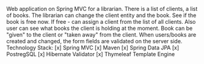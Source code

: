 Web application on Spring MVC for a librarian.
There is a list of clients, a list of books. The librarian can change the client entity and the book.
See if the book is free now. If free - can assign a client from the list of all clients.
Also user can see what books the client is holding at the moment.
Book can be "given" to the client or "taken away" from the client.
When users/books are created and changed, the form fields are validated on the server side.
Technology Stack:
[x] Spring MVC
[x] Maven
[x] Spring Data JPA
[x] PostregSQL
[x] Hibernate Validator
[x] Thymeleaf Template Engine

